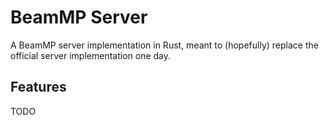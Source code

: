 # BeamMP Server
A BeamMP server implementation in Rust, meant to (hopefully) replace the official server implementation one day.

## Features
TODO
